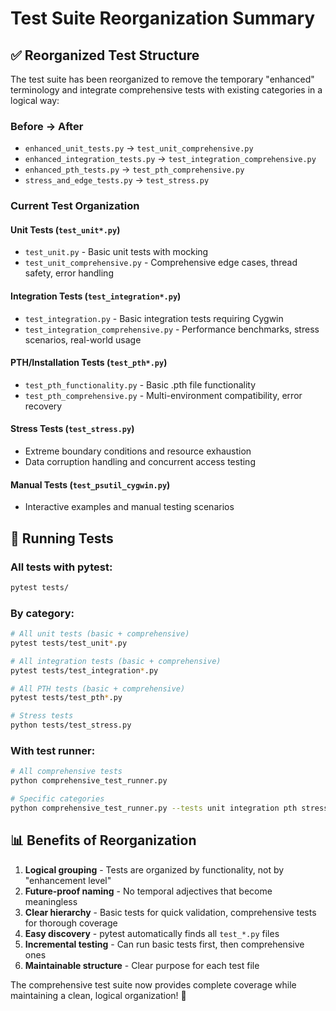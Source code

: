 # Test Suite Reorganization Summary

## ✅ **Reorganized Test Structure**

The test suite has been reorganized to remove the temporary "enhanced" terminology and integrate comprehensive tests with existing categories in a logical way:

### **Before → After**
- `enhanced_unit_tests.py` → `test_unit_comprehensive.py`
- `enhanced_integration_tests.py` → `test_integration_comprehensive.py` 
- `enhanced_pth_tests.py` → `test_pth_comprehensive.py`
- `stress_and_edge_tests.py` → `test_stress.py`

### **Current Test Organization**

#### **Unit Tests** (`test_unit*.py`)
- `test_unit.py` - Basic unit tests with mocking
- `test_unit_comprehensive.py` - Comprehensive edge cases, thread safety, error handling

#### **Integration Tests** (`test_integration*.py`)  
- `test_integration.py` - Basic integration tests requiring Cygwin
- `test_integration_comprehensive.py` - Performance benchmarks, stress scenarios, real-world usage

#### **PTH/Installation Tests** (`test_pth*.py`)
- `test_pth_functionality.py` - Basic .pth file functionality  
- `test_pth_comprehensive.py` - Multi-environment compatibility, error recovery

#### **Stress Tests** (`test_stress.py`)
- Extreme boundary conditions and resource exhaustion
- Data corruption handling and concurrent access testing

#### **Manual Tests** (`test_psutil_cygwin.py`)
- Interactive examples and manual testing scenarios

## 🧪 **Running Tests**

### **All tests with pytest:**
```bash
pytest tests/
```

### **By category:**
```bash
# All unit tests (basic + comprehensive)
pytest tests/test_unit*.py

# All integration tests (basic + comprehensive)  
pytest tests/test_integration*.py

# All PTH tests (basic + comprehensive)
pytest tests/test_pth*.py

# Stress tests
python tests/test_stress.py
```

### **With test runner:**
```bash
# All comprehensive tests
python comprehensive_test_runner.py

# Specific categories  
python comprehensive_test_runner.py --tests unit integration pth stress
```

## 📊 **Benefits of Reorganization**

1. **Logical grouping** - Tests are organized by functionality, not by "enhancement level"
2. **Future-proof naming** - No temporal adjectives that become meaningless
3. **Clear hierarchy** - Basic tests for quick validation, comprehensive tests for thorough coverage
4. **Easy discovery** - pytest automatically finds all `test_*.py` files
5. **Incremental testing** - Can run basic tests first, then comprehensive ones
6. **Maintainable structure** - Clear purpose for each test file

The comprehensive test suite now provides complete coverage while maintaining a clean, logical organization! 🚀
